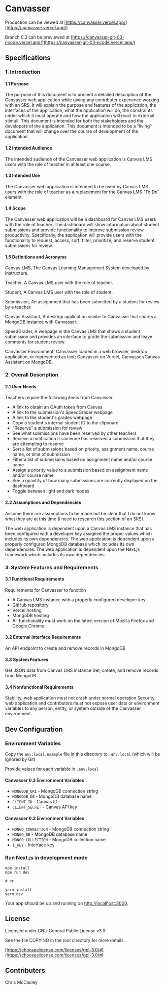 # Canvasser

Production can be viewed at [https://canvasser.vercel.app/](https://canvasser.vercel.app/)

Branch 0.3 can be previewed at [https://canvasser-git-03-ncode.vercel.app/](https://canvasser-git-03-ncode.vercel.app/)

## Specifications

### 1. Introduction

#### 1.1 Purpose

The purpose of this document is to present a detailed description of the Canvasser web application while giving any contributer experience working with an SRS. It will explain the purpose and features of the application, the interfaces of the application, what the application will do, the constraints under which it must operate and how the application will react to external stimuli. This document is intended for both the stakeholders and the developers of the application. This document is intended to be a "living" document that will change over the course of development of the application.

#### 1.2 Intended Audience

The intended audience of the Canvasser web application is Canvas LMS users with the role of teacher in at least one course.

#### 1.3 Intended Use

The Canvasser web application is intended to be used by Canvas LMS users with the role of teacher as a replacement for the Canvas LMS "To Do" element.

#### 1.4 Scope

The Canvasser web application will be a dashboard for Canvas LMS users with the role of teacher. The dashboard will show information about student submissions and provide functionality to improve submission review productivity. Specifically, the application will provide users with the functionality to request, access, sort, filter, prioritize, and reserve student submissions for review.

#### 1.5 Definitions and Acronyms

Canvas LMS, The Canvas Learning Management System developed by Instructure.

Teacher, A Canvas LMS user with the role of teacher.

Student, A Canvas LMS user with the role of student.

Submission, An assignment that has been submitted by a student for review by a teacher.

Canvas Assistant, A desktop application similar to Canvasser that shares a MongoDB instance with Canvasser.

SpeedGrader, A webpage in the Canvas LMS that shows a student submission and provides an interface to grade the submission and leave comments for student review.

Canvasser Environment, Canvasser loaded in a web browser, desktop application, or represented as text; Canvasser on Vercel, Canvasser/Canvas Assistant on MongoDB.

### 2. Overall Description

#### 2.1 User Needs

Teachers require the following items from Canvasser.
* A link to obtain an OAuth token from Canvas
* A link to the submission's SpeedGrader webpage
* A link to the student's grades webpage
* Copy a student's internal student ID to the clipboard
* "Reserve" a submission for review
* See what submissions have been reserved by other teachers
* Recieve a notification if someone has reserved a submission that they are attempting to reserve
* Sort a list of submissions based on priority, assignment name, course name, or time of submission
* Filter a list of submissions based on assignment name and/or course name
* Assign a priority value to a submission based on assignment name and/or course name
* See a quantity of how many submissions are currently displayed on the dashboard
* Toggle between light and dark modes

#### 2.2 Assumptions and Dependencies

Assume there are assumptions to be made but be clear that I do not know what they are at this time (I need to research this section of an SRS).

The web application is dependent upon a Canvas LMS instance that has been configured with a developer key assigned the proper values which includes its own dependencies. The web application is dependent upon a properly configured MongoDB database which includes its own dependencies. The web application is dependent upon the Next.js framework which includes its own dependencies.

### 3. System Features and Requirements

#### 3.1 Functional Requirements

Requirements for Canvasser to function
* A Canvas LMS instance with a properly configured developer key
* GitHub repository
* Vercel hosting
* MongoDB hosting
* All functionality must work on the latest version of Mozilla Firefox and Google Chrome

#### 3.2 External Interface Requirements

An API endpoint to create and remove records in MongoDB

#### 3.3 System Features

Get JSON data from Canvas LMS instance
Get, create, and remove records from MongoDB

#### 3.4 Nonfunctional Requirements

Stability, web application must not crash under normal operation
Security, web application and contributors must not expose user data or environment variables to any person, entity, or system outside of the Canvasser environment.


## Dev Configuration

### Environment Variables

Copy the `env.local.example` file in this directory to `.env.local` (which will be ignored by Git)

Provide values for each variable in `.env.local`

#### Canvasser 0.3 Environment Variables

- `MONGODB_URI` - MongoDB connection string
- `MONGODB_DB` - MongoDB database name
- `CLIENT_ID` - Canvas ID
- `CLIENT_SECRET` - Canvas API key

#### Canvasser 0.2 Environment Variables

- `MONGO_CONNECTION` - MongoDB connection string
- `MONGO_DB` - MongoDB database name
- `MONGO_COLLECTION` - MongoDB collection name
- `I_KEY` - Interface key

### Run Next.js in development mode

```
npm install
npm run dev

# or

yarn install
yarn dev
```

Your app should be up and running on [http://localhost:3000](http://localhost:3000).

## License

Licensed under GNU General Public License v3.0

See the file COPYING in the root directory for more details.

[https://choosealicense.com/licenses/gpl-3.0/#](https://choosealicense.com/licenses/gpl-3.0/#)

## Contributers

Chris McCauley